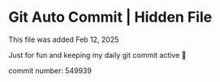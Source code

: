 # Git Auto Commit | Hidden File

This file was added Feb 12, 2025

Just for fun and keeping my daily git commit active 🤪

commit number: 549939
